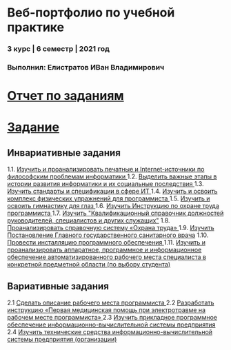 # Веб-портфолио по учебной практике
### 3 курс | 6 семестр | 2021 год
### Выполнил: Елистратов ИВан Владимирович
 
# [Отчет по заданиям](https://github.com/Tigelt/Practica/blob/main/%D0%95%D0%BB%D0%B8%D1%81%D1%82%D1%80%D0%B0%D1%82%D0%BE%D0%B2%D0%98%D0%B2%D0%B0%D0%BD2%D0%B3%D1%83%D1%80%D0%BF%D0%BF%D0%B0(%D0%BE%D1%82%D1%87%D0%B5%D1%82_3%D0%BA%D1%83%D1%80%D1%81).docx.pdf)
# [Задание](https://github.com/Tigelt/Practica/blob/main/%D0%95%D0%BB%D0%B8%D1%81%D1%82%D1%80%D0%B0%D1%82%D0%BE%D0%B2%D0%98%D0%B2%D0%B0%D0%BD2%D0%93%D1%80%D1%83%D0%BF%D0%BF%D0%B0(%D0%B7%D0%B0%D0%B4%D0%B0%D0%BD%D0%B8%D0%B5_3%D0%BA%D1%83%D1%80%D1%81).docx.pdf)

## Инвариативные задания

1.1. [Изучить и проанализировать печатные и Internet-источники по философским проблемам информатики ](https://github.com/Tigelt/Practica/blob/main/ISR/%D0%95%D0%BB%D0%B8%D1%81%D1%82%D1%80%D0%B0%D1%82%D0%BE%D0%B22%D0%B3%D1%80%D1%83%D0%BF%D0%BF%D0%B0(%D0%98%D0%A1%D0%A01.1).pdf)  
1.2. [Выделить важные этапы в истории развития информатики и их социальные последствия ](https://github.com/Tigelt/Practica/blob/main/ISR/%D0%95%D0%BB%D0%B8%D1%81%D1%82%D1%80%D0%B0%D1%82%D0%BE%D0%B22%D0%B3%D1%80%D1%83%D0%BF%D0%BF%D0%B0(%D0%98%D0%A1%D0%A01.2).pdf)  
1.3. [Изучить стандарты и спецификации в сфере ИТ ](https://github.com/Tigelt/Practica/blob/main/ISR/%D0%95%D0%BB%D0%B8%D1%81%D1%82%D1%80%D0%B0%D1%82%D0%BE%D0%B22%D0%B3%D1%80%D1%83%D0%BF%D0%BF%D0%B0(%D0%98%D0%A1%D0%A01.3).pdf)  
1.4. [Изучить и освоить комплекс физических упражнений для программиста ](https://github.com/Tigelt/Practica/blob/main/ISR/%D0%95%D0%BB%D0%B8%D1%81%D1%82%D1%80%D0%B0%D1%82%D0%BE%D0%B22%D0%B3%D1%80%D1%83%D0%BF%D0%BF%D0%B0(%D0%98%D0%A1%D0%A01.4).pdf)  
1.5. [Изучить и освоить гимнастику для глаз ](https://github.com/Tigelt/Practica/blob/main/ISR/%D0%95%D0%BB%D0%B8%D1%81%D1%82%D1%80%D0%B0%D1%82%D0%BE%D0%B22%D0%B3%D1%80%D1%83%D0%BF%D0%BF%D0%B0(%D0%98%D0%A1%D0%A01.5).pdf)  
1.6. [Изучить Инструкцию по охране труда программиста ](https://github.com/Tigelt/Practica/blob/main/ISR/%D0%95%D0%BB%D0%B8%D1%81%D1%82%D1%80%D0%B0%D1%82%D0%BE%D0%B22%D0%B3%D1%80%D1%83%D0%BF%D0%BF%D0%B0(%D0%98%D0%A1%D0%A01.6).pdf)  
1.7. [Изучить "Квалификационный справочник должностей руководителей, специалистов и других служащих"](https://github.com/Tigelt/Practica/blob/main/ISR/%D0%95%D0%BB%D0%B8%D1%81%D1%82%D1%80%D0%B0%D1%82%D0%BE%D0%B22%D0%B3%D1%80%D1%83%D0%BF%D0%BF%D0%B0(%D0%98%D0%A1%D0%A01.7).pdf)  
1.8. [Проанализировать справочную систему «Охрана труда» ](https://github.com/Tigelt/Practica/blob/main/ISR/%D0%95%D0%BB%D0%B8%D1%81%D1%82%D1%80%D0%B0%D1%82%D0%BE%D0%B22%D0%B3%D1%80%D1%83%D0%BF%D0%BF%D0%B0(%D0%98%D0%A1%D0%A01.8).pdf)  
1.9. [Изучить Постановление Главного государственного санитарного врача](https://github.com/Tigelt/Practica/blob/main/ISR/%D0%95%D0%BB%D0%B8%D1%81%D1%82%D1%80%D0%B0%D1%82%D0%BE%D0%B22%D0%B3%D1%80%D1%83%D0%BF%D0%BF%D0%B0(%D0%98%D0%A1%D0%A01.9).pdf)  
1.10. [Провести инсталляцию программного обеспечения ](https://github.com/Tigelt/Practica/blob/main/ISR/%D0%95%D0%BB%D0%B8%D1%81%D1%82%D1%80%D0%B0%D1%82%D0%BE%D0%B22%D0%B3%D1%80%D1%83%D0%BF%D0%BF%D0%B0(%D0%98%D0%A1%D0%A01.10).pdf)  
1.11. [Изучить и проанализировать аппаратное, программное и информационное обеспечение автоматизированного рабочего места специалиста в конкретной предметной области (по выбору студента) ](https://github.com/Tigelt/Practica/blob/main/ISR/%D0%95%D0%BB%D0%B8%D1%81%D1%82%D1%80%D0%B0%D1%82%D0%BE%D0%B22%D0%B3%D1%80%D1%83%D0%BF%D0%BF%D0%B0(%D0%98%D0%A1%D0%A01.11).pdf)  


## Вариативные задания
2.1 [Сделать описание рабочего места программиста ](https://github.com/Tigelt/Practica/blob/main/VSR/%D0%95%D0%BB%D0%B8%D1%81%D1%82%D1%80%D0%B0%D1%82%D0%BE%D0%B22%D0%B3%D1%80%D1%83%D0%BF%D0%BF%D0%B0(%D0%92%D0%A1%D0%A02.1).pdf)  
2.2 [Разработать инструкцию «Первая медицинская помощь при электротравме на рабочем месте программиста» ](https://github.com/Tigelt/Practica/blob/main/VSR/%D0%95%D0%BB%D0%B8%D1%81%D1%82%D1%80%D0%B0%D1%82%D0%BE%D0%B22%D0%B3%D1%80%D1%83%D0%BF%D0%BF(%D0%92%D0%A1%D0%A02.2).pdf)  
2.3 [Изучить прикладное программное обеспечение информационно-вычислительной системы предприятия ](https://github.com/Tigelt/Practica/blob/main/VSR/%D0%95%D0%BB%D0%B8%D1%81%D1%82%D1%80%D0%B0%D1%82%D0%BE%D0%B22%D0%B3%D1%80%D1%83%D0%BF%D0%BF%D0%B0(%D0%92%D0%A1%D0%A02.3).pdf)  
2.4 [Изучить технические средства информационно-вычислительной системы предприятия (организации)](https://github.com/Tigelt/Practica/blob/main/VSR/%D0%95%D0%BB%D0%B8%D1%81%D1%82%D1%80%D0%B0%D1%82%D0%BE%D0%B22%D0%B3%D1%80%D1%83%D0%BF%D0%BF%D0%B0(%D0%92%D0%A1%D0%A02.4).pdf)
